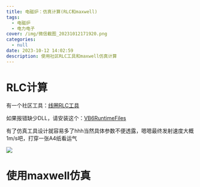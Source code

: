 ```yaml
---
title: 电磁炉：仿真计算(RLC和maxwell)
tags:
  - 电磁炉
  - 电力电子
cover: /img/微信截图_20231012171920.png
categories:
  - null
date: 2023-10-12 14:02:59
description: 使用社区RLC工具和maxwell仿真计算
---
```

# RLC计算
有一个社区工具：[线圈RLC工具](RLC工具.exe)

如果报错缺少DLL，请安装这个：[VB6RuntimeFiles](IDAutomation_VB6RuntimeFiles.exe)

有了仿真工具设计就容易多了hhh当然具体参数不便透露，嗯嗯最终发射速度大概1m/s吧，打穿一张A4纸看运气

![](微信截图_20231012171920.png)

# 使用maxwell仿真
